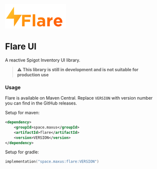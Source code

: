 <img src="./images/logo.svg" alt="Flare Logo" width="200"/>

# Flare UI

A reactive Spigot Inventory UI library.

> :warning: **This library is still in development and is not suitable for production use**

### Usage

Flare is available on Maven Central. Replace `VERSION` with version number
you can find in the GitHub releases.

Setup for maven:
```xml
<dependency>
    <groupId>space.maxus</groupId>
    <artifactId>flare</artifactId>
    <version>VERSION</version>
</dependency>
```

Setup for gradle:

```kt
implementation("space.maxus:flare:VERSION")
```